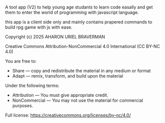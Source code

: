 A tool app (V2) to help young age studants to learn code easally and get them to enter the world of programming with javascript language.

this app is a client side only and mainly contains prapered commands to build rpg game with js with ease.



Copyright (c) 2025 AHARON URIEL BRAVERMAN

Creative Commons Attribution-NonCommercial 4.0 International (CC BY-NC 4.0)

You are free to:

- Share — copy and redistribute the material in any medium or format
- Adapt — remix, transform, and build upon the material

Under the following terms:

- Attribution — You must give appropriate credit.
- NonCommercial — You may not use the material for commercial purposes.

Full license: https://creativecommons.org/licenses/by-nc/4.0/
